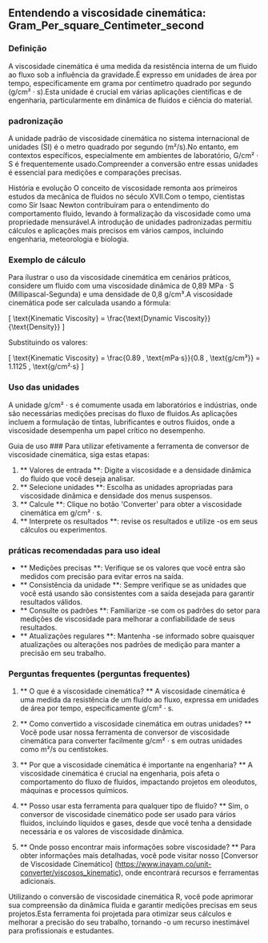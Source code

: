 ## Entendendo a viscosidade cinemática: Gram_Per_square_Centimeter_second

### Definição
A viscosidade cinemática é uma medida da resistência interna de um fluido ao fluxo sob a influência da gravidade.É expresso em unidades de área por tempo, especificamente em grama por centímetro quadrado por segundo (g/cm² · s).Esta unidade é crucial em várias aplicações científicas e de engenharia, particularmente em dinâmica de fluidos e ciência do material.

### padronização
A unidade padrão de viscosidade cinemática no sistema internacional de unidades (SI) é o metro quadrado por segundo (m²/s).No entanto, em contextos específicos, especialmente em ambientes de laboratório, G/cm² · S é frequentemente usado.Compreender a conversão entre essas unidades é essencial para medições e comparações precisas.

História e evolução
O conceito de viscosidade remonta aos primeiros estudos da mecânica de fluidos no século XVII.Com o tempo, cientistas como Sir Isaac Newton contribuíram para o entendimento do comportamento fluido, levando à formalização da viscosidade como uma propriedade mensurável.A introdução de unidades padronizadas permitiu cálculos e aplicações mais precisos em vários campos, incluindo engenharia, meteorologia e biologia.

### Exemplo de cálculo
Para ilustrar o uso da viscosidade cinemática em cenários práticos, considere um fluido com uma viscosidade dinâmica de 0,89 MPa · S (Millipascal-Segunda) e uma densidade de 0,8 g/cm³.A viscosidade cinemática pode ser calculada usando a fórmula:

\[ \text{Kinematic Viscosity} = \frac{\text{Dynamic Viscosity}}{\text{Density}} \]

Substituindo os valores:

\[ \text{Kinematic Viscosity} = \frac{0.89 \, \text{mPa·s}}{0.8 \, \text{g/cm³}} = 1.1125 \, \text{g/cm²·s} \]

### Uso das unidades
A unidade g/cm² · s é comumente usada em laboratórios e indústrias, onde são necessárias medições precisas do fluxo de fluidos.As aplicações incluem a formulação de tintas, lubrificantes e outros fluidos, onde a viscosidade desempenha um papel crítico no desempenho.

Guia de uso ###
Para utilizar efetivamente a ferramenta de conversor de viscosidade cinemática, siga estas etapas:

1. ** Valores de entrada **: Digite a viscosidade e a densidade dinâmica do fluido que você deseja analisar.
2. ** Selecione unidades **: Escolha as unidades apropriadas para viscosidade dinâmica e densidade dos menus suspensos.
3. ** Calcule **: Clique no botão 'Converter' para obter a viscosidade cinemática em g/cm² · s.
4. ** Interprete os resultados **: revise os resultados e utilize -os em seus cálculos ou experimentos.

### práticas recomendadas para uso ideal
- ** Medições precisas **: Verifique se os valores que você entra são medidos com precisão para evitar erros na saída.
- ** Consistência da unidade **: Sempre verifique se as unidades que você está usando são consistentes com a saída desejada para garantir resultados válidos.
- ** Consulte os padrões **: Familiarize -se com os padrões do setor para medições de viscosidade para melhorar a confiabilidade de seus resultados.
- ** Atualizações regulares **: Mantenha -se informado sobre quaisquer atualizações ou alterações nos padrões de medição para manter a precisão em seu trabalho.

### Perguntas frequentes (perguntas frequentes)

1. ** O que é a viscosidade cinemática? **
A viscosidade cinemática é uma medida da resistência de um fluido ao fluxo, expressa em unidades de área por tempo, especificamente g/cm² · s.

2. ** Como convertido a viscosidade cinemática em outras unidades? **
Você pode usar nossa ferramenta de conversor de viscosidade cinemática para converter facilmente g/cm² · s em outras unidades como m²/s ou centistokes.

3. ** Por que a viscosidade cinemática é importante na engenharia? **
A viscosidade cinemática é crucial na engenharia, pois afeta o comportamento do fluxo de fluidos, impactando projetos em oleodutos, máquinas e processos químicos.

4. ** Posso usar esta ferramenta para qualquer tipo de fluido? **
Sim, o conversor de viscosidade cinemático pode ser usado para vários fluidos, incluindo líquidos e gases, desde que você tenha a densidade necessária e os valores de viscosidade dinâmica.

5. ** Onde posso encontrar mais informações sobre viscosidade? **
Para obter informações mais detalhadas, você pode visitar nosso [Conversor de Viscosidade Cinemático] (https://www.inayam.co/unit-converter/viscosos_kinematic), onde encontrará recursos e ferramentas adicionais.

Utilizando o conversão de viscosidade cinemática R, você pode aprimorar sua compreensão da dinâmica fluida e garantir medições precisas em seus projetos.Esta ferramenta foi projetada para otimizar seus cálculos e melhorar a precisão do seu trabalho, tornando -o um recurso inestimável para profissionais e estudantes.